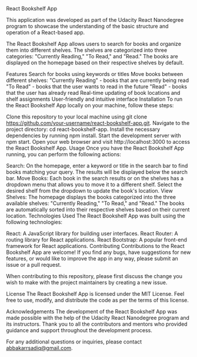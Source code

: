 React Bookshelf App

This application was developed as part of the Udacity React Nanodegree program to showcase the understanding of the basic structure and operation of a React-based app.

The React Bookshelf App allows users to search for books and organize them into different shelves. The shelves are categorized into three categories: "Currently Reading," "To Read," and "Read." The books are displayed on the homepage based on their respective shelves by default.

Features
Search for books using keywords or titles
Move books between different shelves:
"Currently Reading" - books that are currently being read
"To Read" - books that the user wants to read in the future
"Read" - books that the user has already read
Real-time updating of book locations and shelf assignments
User-friendly and intuitive interface
Installation
To run the React Bookshelf App locally on your machine, follow these steps:

Clone this repository to your local machine using git clone https://github.com/your-username/react-bookshelf-app.git.
Navigate to the project directory: cd react-bookshelf-app.
Install the necessary dependencies by running npm install.
Start the development server with npm start.
Open your web browser and visit http://localhost:3000 to access the React Bookshelf App.
Usage
Once you have the React Bookshelf App running, you can perform the following actions:

Search: On the homepage, enter a keyword or title in the search bar to find books matching your query. The results will be displayed below the search bar.
Move Books: Each book in the search results or on the shelves has a dropdown menu that allows you to move it to a different shelf. Select the desired shelf from the dropdown to update the book's location.
View Shelves: The homepage displays the books categorized into the three available shelves: "Currently Reading," "To Read," and "Read." The books are automatically sorted into their respective shelves based on their current location.
Technologies Used
The React Bookshelf App was built using the following technologies:

React: A JavaScript library for building user interfaces.
React Router: A routing library for React applications.
React Bootstrap: A popular front-end framework for React applications.
Contributing
Contributions to the React Bookshelf App are welcome! If you find any bugs, have suggestions for new features, or would like to improve the app in any way, please submit an issue or a pull request.

When contributing to this repository, please first discuss the change you wish to make with the project maintainers by creating a new issue.

License
The React Bookshelf App is licensed under the MIT License. Feel free to use, modify, and distribute the code as per the terms of this license.

Acknowledgements
The development of the React Bookshelf App was made possible with the help of the Udacity React Nanodegree program and its instructors. Thank you to all the contributors and mentors who provided guidance and support throughout the development process.

For any additional questions or inquiries, please contact abbakarrsadiq@gmail.com.
